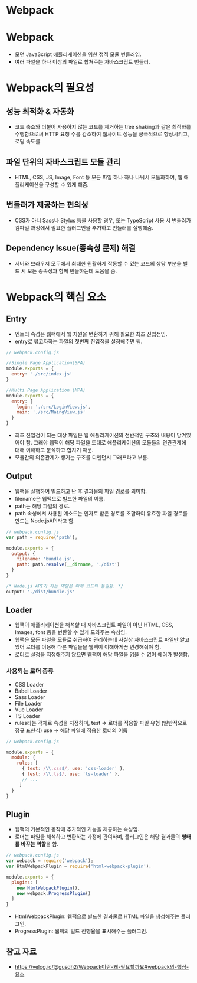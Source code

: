 # Webpack

# Webpack

- 모던 JavaScript 애플리케이션을 위한 정적 모듈 번들러임.
- 여러 파일을 하나 이상의 파일로 합쳐주는 자바스크립트 번들러.
# Webpack의 필요성

## 성능 최적화 & 자동화

- 코드 축소와 더불어 사용하지 않는 코드를 제거하는 tree shaking과 같은 최적화를 수행함으로써 HTTP 요청 수를 감소하여 웹사이트 성능을 궁극적으로 향상시키고, 로딩 속도를

## 파일 단위의 자바스크립트 모듈 관리

- HTML, CSS, JS, Image, Font 등 모든 파일 하나 하나 나눠서 모듈화하여, 웹 애플리케이션을 구성할 수 있게 해줌.

## 번들러가 제공하는 편의성

- CSS가 아니 Sass나 Stylus 등을 사용할 경우, 또는 TypeScript 사용 시 번들러가 컴파일 과정에서 필요한 플러그인을 추가하고 번들러를 실행해줌.

## Dependency Issue(종속성 문제) 해결

- 서버와 브라우저 모두에서 최대한 원활하게 작동할 수 있는 코드의 상당 부분을 빌드 시 모든 종속성과 함께 번들하는데 도움을 줌.

# Webpack의 핵심 요소

## Entry

- 엔트리 속성은 웹팩에서 웹 자원을 변환하기 위해 필요한 최초 진입점임.
- entry로 묶고자하는 파일의 첫번째 진입점을 설정해주면 됨.

```jsx
// webpack.config.js

//Single Page Application(SPA)
module.exports = {
  entry: './src/index.js'
}

//Multi Page Application (MPA)
module.exports = {
  entry: {
    login: './src/LoginView.js',
    main: './src/MaingView.js'
  }
}
```

- 최초 진입점이 되는 대상 파일은 웹 애플리케이션의 전반적인 구조와 내용이 담겨있어야 함. 그래야 웹팩이 해당 파일을 토대로 애플리케이션의 모듈들의 연관관계에 대해 이해하고 분석하고 합치기 때문.
- 모듈간의 의존관계가 생기는 구조를 디펜던시 그래프라고 부름.

## Output

- 웹팩을 실행하여 빌드하고 난 후 결과물의 파일 경로를 의미함.
- filename은 웹팩으로 빌드한 파일의 이름.
- path는 해당 파일의 경로.
- path 속성에서 사용된 메소드는 인자로 받은 경로를 조합하여 유효한 파일 경로를 만드는 Node.jsAPI라고 함.

```jsx
// webpack.config.js
var path = require('path');

module.exports = {
  output: {
    filename: 'bundle.js',
    path: path.resolve(__dirname, './dist')
  }
}

/* Node.js API가 하는 역할은 아래 코드와 동일함. */
output: './dist/bundle.js'
```

## Loader

- 웹팩이 애플리케이션을 해석할 때 자바스크립트 파일이 아닌 HTML, CSS, Images, font 등을 변환할 수 있게 도와주는 속성임.
- 웹팩은 모든 파일을 모듈로 취급하여 관리하는데 사실상 자바스크립트 파일만 알고 있어 로더를 이용해 다른 파일들을 웹팩이 이해하게끔 변경해줘야 함.
- 로더로 설정을 지정해주지 않으면 웹팩이 해당 파일을 읽을 수 없어 에러가 발생함.

### 사용되는 로더 종류

- CSS Loader
- Babel Loader
- Sass Loader
- File Loader
- Vue Loader
- TS Loader
- rules라는 객체로 속성을 지정하며, test => 로더를 적용할 파일 유형 (일반적으로 정규 표현식) use => 해당 파일에 적용한 로더의 이름

```jsx
// webpack.config.js

module.exports = {
  module: {
    rules: [
      { test: /\\.css$/, use: 'css-loader' },
      { test: /\\.ts$/, use: 'ts-loader' },
      // ...
     ]
  }
}
```

## Plugin

- 웹팩의 기본적인 동작에 추가적인 기능을 제공하는 속성임.
- 로더는 파일을 해석하고 변환하는 과정에 관여하며, 플러그인은 해당 결과물의 **형태를 바꾸는 역할**을 함.

```jsx
// webpack.config.js
var webpack = require('webpack');
var HtmlWebpackPlugin = require('html-webpack-plugin');

module.exports = {
  plugins: [
    new HtmlWebpackPlugin(),
    new webpack.ProgressPlugin()
  ]
}
```

- HtmlWebpackPlugin: 웹팩으로 빌드한 결과물로 HTML 파일을 생성해주는 플러그인.
- ProgressPlugin: 웹팩의 빌드 진행율을 표시해주는 플러그인.

## 참고 자료

- https://velog.io/@gusdh2/Webpack이란-왜-필요할까요#webpack의-핵심-요소
